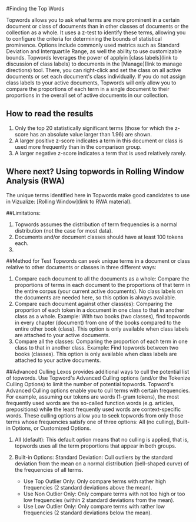 #Finding the Top Words

Topwords allows you to ask what terms are more prominent in a certain document or class of documents than in other classes of documents or the collection as a whole. It uses a z-test to identify these terms, allowing you to configure the criteria for determining the bounds of statistical prominence. Options include commonly used metrics such as Standard Deviation and Interquartile Range, as well the ability to use customizable bounds. Topwords leverages the power of applyin [class labels](link to discussion of class labels) to documents in the [Manage](link to manage directions) tool. There, you can right-click and set the class on all active documents or set each document's class individually. If you do not assign class labels to your active documents, Topwords will only allow you to compare the proportions of each term in a single document to their proportions in the overall set of active documents in our collection.

## How to read the results
  1. Only the top 20 statistically significant terms (those for which the z-score has an absolute value larger than 1.96) are shown. 
  2. A larger positive z-score indicates a term in this document or class is used more frequently than in the comparison group.
  3. A larger negative z-score indicates a term that is used relatively rarely.
  
## Where next? Using topwords in Rolling Window Analysis (RWA)
The unique terms identified here in Topwords make good candidates to use in Vizualize: [Rolling Window](link to RWA material).
    
##Limitations: 
  1. Topwords assumes the distribution of term frequencies is a normal distribution (not the case for most data).
  2. Documents and/or document classes should have at least 100 tokens each. 
  3. 

##Method for Test
Topwords can seek unique terms in a document or class relative to other documents or classes in three different ways:
1. Compare each document to all the documents as a whole: Compare the proportions of terms in each document to the proportions of that term in the entire corpus (your current active documents). No class labels on the documents are needed here, so this option is always available.
2. Compare each document against other class(es): Comparing the proportion of each token in a document in one class to that in another class as a whole. Example: With two books (two classes), find topwords in every chapter (document) from one of the books compared to the entire other book (class). This option is only available when class labels are attached to your active documents.
3. Compare all the classes: Comparing the proportion of each term in one class to that in another class. Example: Find topwords between two books (classes). This option is only available when class labels are attached to your active documents.

##Advanced Culling
Lexos provides additional ways to cull the potential list of topwords. Use Topword's Advanced Culling options (and/or the Tokenize Culling Options) to limit the number of potential topwords. Topword's Advanced Culling options enable you to cull terms with certain frequencies. For example, assuming our tokens are words (1-gram tokens), the most frequently used words are the so-called function words (e.g. articles, prepositions) while the least frequently used words are context-specific words. These culling options allow you to seek topwords from only those terms whose frequencies satisfy one of three options: All (no culling), Built-in Options, or Customized Options.

1. All (default): This default option means that no culling is applied, that is, topwords uses all the term proportions that appear in both groups.
2. Built-in Options:
  Standard Deviation: Cull outliers by the standard deviation from the mean on a normal distribution (bell-shaped curve) of the frequencies of all terms.
  
   * Use Top Outlier Only: Only compare terms with rather high frequencies (2 standard deviations above the mean).
   * Use Non Outlier Only: Only compare terms with not too high or too low frequencies (within 2 standard deviations from the mean).  
   * Use Low Outlier Only: Only compare terms with rather low frequencies (2 standard deviations below the mean).  
